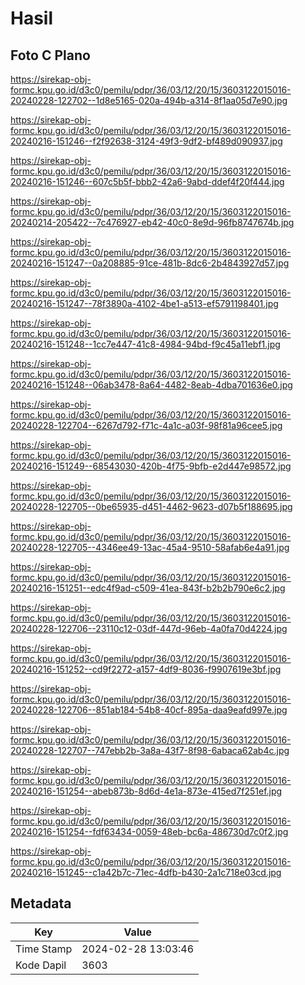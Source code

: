 # Hasil

## Foto C Plano

https://sirekap-obj-formc.kpu.go.id/d3c0/pemilu/pdpr/36/03/12/20/15/3603122015016-20240228-122702--1d8e5165-020a-494b-a314-8f1aa05d7e90.jpg

https://sirekap-obj-formc.kpu.go.id/d3c0/pemilu/pdpr/36/03/12/20/15/3603122015016-20240216-151246--f2f92638-3124-49f3-9df2-bf489d090937.jpg

https://sirekap-obj-formc.kpu.go.id/d3c0/pemilu/pdpr/36/03/12/20/15/3603122015016-20240216-151246--607c5b5f-bbb2-42a6-9abd-ddef4f20f444.jpg

https://sirekap-obj-formc.kpu.go.id/d3c0/pemilu/pdpr/36/03/12/20/15/3603122015016-20240214-205422--7c476927-eb42-40c0-8e9d-96fb8747674b.jpg

https://sirekap-obj-formc.kpu.go.id/d3c0/pemilu/pdpr/36/03/12/20/15/3603122015016-20240216-151247--0a208885-91ce-481b-8dc6-2b4843927d57.jpg

https://sirekap-obj-formc.kpu.go.id/d3c0/pemilu/pdpr/36/03/12/20/15/3603122015016-20240216-151247--78f3890a-4102-4be1-a513-ef5791198401.jpg

https://sirekap-obj-formc.kpu.go.id/d3c0/pemilu/pdpr/36/03/12/20/15/3603122015016-20240216-151248--1cc7e447-41c8-4984-94bd-f9c45a11ebf1.jpg

https://sirekap-obj-formc.kpu.go.id/d3c0/pemilu/pdpr/36/03/12/20/15/3603122015016-20240216-151248--06ab3478-8a64-4482-8eab-4dba701636e0.jpg

https://sirekap-obj-formc.kpu.go.id/d3c0/pemilu/pdpr/36/03/12/20/15/3603122015016-20240228-122704--6267d792-f71c-4a1c-a03f-98f81a96cee5.jpg

https://sirekap-obj-formc.kpu.go.id/d3c0/pemilu/pdpr/36/03/12/20/15/3603122015016-20240216-151249--68543030-420b-4f75-9bfb-e2d447e98572.jpg

https://sirekap-obj-formc.kpu.go.id/d3c0/pemilu/pdpr/36/03/12/20/15/3603122015016-20240228-122705--0be65935-d451-4462-9623-d07b5f188695.jpg

https://sirekap-obj-formc.kpu.go.id/d3c0/pemilu/pdpr/36/03/12/20/15/3603122015016-20240228-122705--4346ee49-13ac-45a4-9510-58afab6e4a91.jpg

https://sirekap-obj-formc.kpu.go.id/d3c0/pemilu/pdpr/36/03/12/20/15/3603122015016-20240216-151251--edc4f9ad-c509-41ea-843f-b2b2b790e6c2.jpg

https://sirekap-obj-formc.kpu.go.id/d3c0/pemilu/pdpr/36/03/12/20/15/3603122015016-20240228-122706--23110c12-03df-447d-96eb-4a0fa70d4224.jpg

https://sirekap-obj-formc.kpu.go.id/d3c0/pemilu/pdpr/36/03/12/20/15/3603122015016-20240216-151252--cd9f2272-a157-4df9-8036-f9907619e3bf.jpg

https://sirekap-obj-formc.kpu.go.id/d3c0/pemilu/pdpr/36/03/12/20/15/3603122015016-20240228-122706--851ab184-54b8-40cf-895a-daa9eafd997e.jpg

https://sirekap-obj-formc.kpu.go.id/d3c0/pemilu/pdpr/36/03/12/20/15/3603122015016-20240228-122707--747ebb2b-3a8a-43f7-8f98-6abaca62ab4c.jpg

https://sirekap-obj-formc.kpu.go.id/d3c0/pemilu/pdpr/36/03/12/20/15/3603122015016-20240216-151254--abeb873b-8d6d-4e1a-873e-415ed7f251ef.jpg

https://sirekap-obj-formc.kpu.go.id/d3c0/pemilu/pdpr/36/03/12/20/15/3603122015016-20240216-151254--fdf63434-0059-48eb-bc6a-486730d7c0f2.jpg

https://sirekap-obj-formc.kpu.go.id/d3c0/pemilu/pdpr/36/03/12/20/15/3603122015016-20240216-151245--c1a42b7c-71ec-4dfb-b430-2a1c718e03cd.jpg


## Metadata

| Key        | Value               |
| ---------- | ------------------- |
| Time Stamp | 2024-02-28 13:03:46 |
| Kode Dapil | 3603                |



